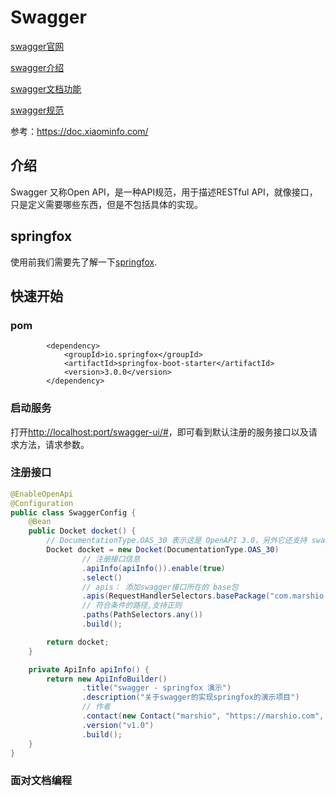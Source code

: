 # Swagger

[swagger官网](https://swagger.io/)

[swagger介绍](https://swagger.io/about/)

[swagger文档功能](https://swagger.io/solutions/api-documentation/)

[swagger规范](https://swagger.io/docs/specification/about/)

参考：https://doc.xiaominfo.com/

[//]: # (Swagger-tools:提供各种与Swagger进行集成和交互的工具。例如模式检验、Swagger 1.2文档转换成Swagger 2.0文档等功能。)

[//]: # ()
[//]: # (Swagger-core: 用于Java/Scala的的Swagger实现。与JAX-RS&#40;Jersey、Resteasy、CXF…&#41;、Servlets和Play框架进行集成。)

[//]: # ()
[//]: # (Swagger-js: 用于JavaScript的Swagger实现。)

[//]: # ()
[//]: # (Swagger-node-express: Swagger模块，用于node.js的Express web应用框架。)

[//]: # ()
[//]: # (Swagger-ui：一个无依赖的HTML、JS和CSS集合，可以为Swagger兼容API动态生成优雅文档。)

[//]: # ()
[//]: # (Swagger-codegen：一个模板驱动引擎，通过分析用户Swagger资源声明以各种语言生成客户端代码。)

## 介绍

Swagger 又称Open API，是一种API规范，用于描述RESTful API，就像接口，只是定义需要哪些东西，但是不包括具体的实现。

## springfox

使用前我们需要先了解一下[springfox](https://springfox.github.io/springfox/docs/current/).

## 快速开始

### pom

```pom
        <dependency>
            <groupId>io.springfox</groupId>
            <artifactId>springfox-boot-starter</artifactId>
            <version>3.0.0</version>
        </dependency>
```

### 启动服务

打开[http://localhost:port/swagger-ui/#](http://localhost:18888/swagger-ui/#)，即可看到默认注册的服务接口以及请求方法，请求参数。

### 注册接口

```java
@EnableOpenApi
@Configuration
public class SwaggerConfig {
    @Bean
    public Docket docket() {
        // DocumentationType.OAS_30 表示这是 OpenAPI 3.0，另外它还支持 swagger 1.2 、swagger 2.0
        Docket docket = new Docket(DocumentationType.OAS_30)
                // 注册接口信息
                .apiInfo(apiInfo()).enable(true)
                .select()
                // apis： 添加swagger接口所在的 base包
                .apis(RequestHandlerSelectors.basePackage("com.marshio.demo.controller"))
                // 符合条件的路径,支持正则
                .paths(PathSelectors.any())
                .build();

        return docket;
    }

    private ApiInfo apiInfo() {
        return new ApiInfoBuilder()
                .title("swagger - springfox 演示")
                .description("关于swagger的实现springfox的演示项目")
                // 作者
                .contact(new Contact("marshio", "https://marshio.com", "marshioman@gmail.com"))
                .version("v1.0")
                .build();
    }
}
```

### 面对文档编程

```java

```